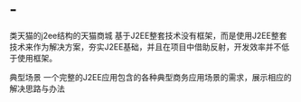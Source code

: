 # -
类天猫的j2ee结构的天猫商城
基于J2EE整套技术没有框架，而是使用J2EE整套技术来作为解决方案，夯实J2EE基础，并且在项目中借助反射，开发效率并不低于使用框架。


典型场景
一个完整的J2EE应用包含的各种典型商务应用场景的需求，展示相应的解决思路与办法
